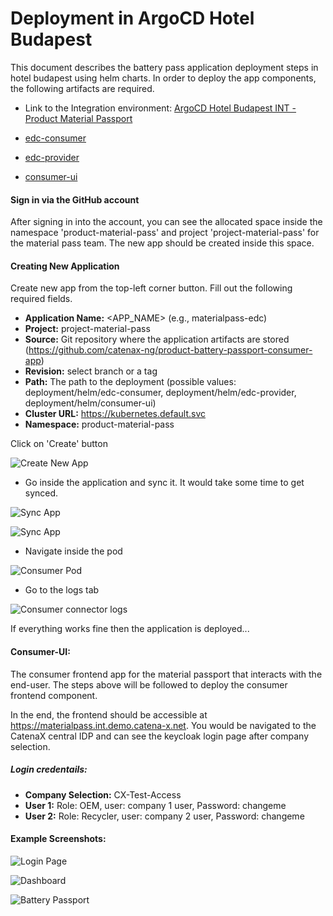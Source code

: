 # Deployment in ArgoCD Hotel Budapest

This document describes the battery pass application deployment steps in hotel budapest using helm charts. In order to deploy the app components, the following artifacts are required. 

- Link to the Integration environment: [ArgoCD Hotel Budapest INT - Product Material Passport](https://argo.int.demo.catena-x.net)

- [edc-consumer](https://github.com/catenax-ng/product-battery-passport-consumer-app/tree/develop/deployment/helm/edc-consumer)

- [edc-provider](https://github.com/catenax-ng/product-battery-passport-consumer-app/tree/develop/deployment/helm/edc-provider)

- [consumer-ui](https://github.com/catenax-ng/product-battery-passport-consumer-app/tree/develop/deployment/helm/consumer-ui)


#### Sign in via the GitHub account

After signing in into the account, you can see the allocated space inside the namespace 'product-material-pass' and project 'project-material-pass' for the material pass team. The new app should be created inside this space.

#### Creating New Application

Create new app from the top-left corner button.
Fill out the following required fields.
- **Application Name:** <APP_NAME> (e.g., materialpass-edc)
- **Project:** project-material-pass
- **Source:** Git repository where the application artifacts are stored (https://github.com/catenax-ng/product-battery-passport-consumer-app)
- **Revision:** select branch or a tag
- **Path:** The path to the deployment (possible values: deployment/helm/edc-consumer, deployment/helm/edc-provider, deployment/helm/consumer-ui)
- **Cluster URL:** https://kubernetes.default.svc
- **Namespace:** product-material-pass

Click on 'Create' button

![Create New App](https://raw.githubusercontent.com/catenax-ng/product-battery-passport-consumer-app/main/deployment/images/create_application.png)

- Go inside the application and sync it. It would take some time to get synced.

![Sync App](https://raw.githubusercontent.com/catenax-ng/product-battery-passport-consumer-app/main/deployment/images/app_sync.png)

![Sync App](https://raw.githubusercontent.com/catenax-ng/product-battery-passport-consumer-app/main/deployment/images/pod_sync.png)

- Navigate inside the pod

![Consumer Pod](https://raw.githubusercontent.com/catenax-ng/product-battery-passport-consumer-app/main/deployment/images/consumer-ui_pod.png)
- Go to the logs tab

![Consumer connector logs](https://raw.githubusercontent.com/catenax-ng/product-battery-passport-consumer-app/main/deployment/images/logs.png)

If everything works fine then the application is deployed...

#### Consumer-UI:

The consumer frontend app for the material passport that interacts with the end-user. The steps above will be followed to deploy the consumer frontend component.

In the end, the frontend should be accessible at https://materialpass.int.demo.catena-x.net. You would be navigated to the CatenaX central IDP and can see the keycloak login page after company selection.

##### Login credentails:
- **Company Selection:** CX-Test-Access
- **User 1:** Role: OEM, user: company 1 user, Password: changeme
- **User 2:** Role: Recycler, user: company 2 user, Password: changeme

#### Example Screenshots:

![Login Page](https://raw.githubusercontent.com/catenax-ng/product-battery-passport-consumer-app/main/deployment/images/cx_login_page.png)

![Dashboard](https://raw.githubusercontent.com/catenax-ng/product-battery-passport-consumer-app/main/deployment/images/batterypass_dashboard.png)

![Battery Passport](https://raw.githubusercontent.com/catenax-ng/product-battery-passport-consumer-app/main/deployment/images/battery_passport_data.png.png)
